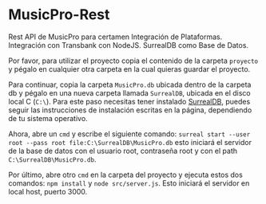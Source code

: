 # MusicPro-Rest

Rest API de MusicPro para certamen Integración de Plataformas. Integración con Transbank con NodeJS. SurrealDB como Base de Datos.

Por favor, para utilizar el proyecto copia el contenido de la carpeta `proyecto` y pégalo en cualquier otra carpeta en la cual quieras guardar el proyecto.

Para continuar, copia la carpeta `MusicPro.db` ubicada dentro de la carpeta db y pégalo en una nueva carpeta llamada `SurrealDB`, ubicada en el disco local C (`C:\`). Para este paso necesitas tener instalado [SurrealDB](https://surrealdb.com/install), puedes seguir las instrucciones de instalación escritas en la página, dependiendo de tu sistema operativo.

Ahora, abre un `cmd` y escribe el siguiente comando: `surreal start --user root --pass root file:C:\SurrealDB\MusicPro.db` esto iniciará el servidor de la base de datos con el usuario root, contraseña root y con el path `C:\SurrealDB\MusicPro.db`.

Por último, abre otro `cmd` en la carpeta del proyecto y ejecuta estos dos comandos: `npm install` y `node src/server.js`. Esto iniciará el servidor en local host, puerto 3000.
